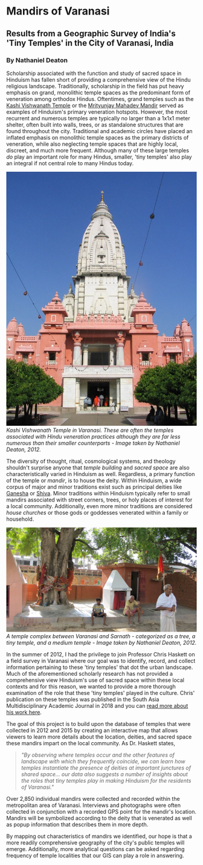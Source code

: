 # Mandirs of Varanasi 

## Results from a Geographic Survey of India's 'Tiny Temples' in the City of Varanasi, India 

### By Nathaniel Deaton 

Scholarship associated with the function and study of sacred space in Hinduism has fallen short of providing a comprehensive view of the Hindu religious landscape. Traditionally, scholarship in the field has put heavy emphasis on grand, monolithic temple spaces as the predominant form of veneration among orthodox Hindus. Oftentimes, grand temples such as the [Kashi Vishwanath Temple](https://en.wikipedia.org/wiki/Kashi_Vishwanath_Temple) or the [Mrityunjay Mahadev Mandir](https://en.wikipedia.org/wiki/Mrityunjay_Mahadev_Mandir) served as examples of Hinduism's primary veneration hotspots. However, the most recurrent and numerous temples are typically no larger than a 1x1x1 meter shelter, often built into walls, trees, or as standalone structures that are found throughout the city. Traditional and academic circles have placed an inflated emphasis on monolithic temple spaces as the primary districts of veneration, while also neglecting temple spaces that are highly local, discreet, and much more frequent. Although many of these large temples *do* play an important role for many Hindus, smaller, 'tiny temples' also play an integral if not central role to many Hindus today.



![Kashi Temple](images/kashiTemple.jpg)
*Kashi Vishwanath Temple in Varanasi. These are often the temples associated with Hindu veneration practices although they are far less numerous than their smaller counterparts - Image taken by Nathaniel Deaton, 2012.*


The diversity of thought, ritual, cosmological systems, and theology shouldn't surprise anyone that *temple building* and *sacred space* are also characteristically varied in Hinduism as well. Regardless, a primary function of the temple or *mandir*, is to house the deity. Within Hinduism, a wide corpus of major and minor traditions exist such as principal deities like [Ganesha](https://en.wikipedia.org/wiki/Ganesha) or [Shiva](https://en.wikipedia.org/wiki/Shiva). Minor traditions within Hinduism typically refer to small mandirs associated with street corners, trees, or holy places of interest for a local community. Additionally, even more minor traditions are considered *house churches* or those gods or goddesses venerated within a family or household. 


![Small Mandir](images/temple1.png)
*A temple complex between Varanasi and Sarnath - categorized as a tree, a tiny temple, and a medium temple - Image taken by Nathaniel Deaton, 2012.*


In the summer of 2012, I had the privilege to join Professor Chris Haskett on a field survey in Varanasi where our goal was to identify, record, and collect information pertaining to these 'tiny temples' that dot the urban landscape. Much of the aforementioned scholarly research has not provided a comprehensive view Hinduism's use of sacred space within these local contexts and for this reason, we wanted to provide a more thorough examination of the role that these 'tiny temples' played in the culture. Chris' publication on these temples was published in the South Asia Multidisciplinary Academic Journal in 2018 and you can [read more about his work here](https://journals.openedition.org/samaj/4524).


The goal of this project is to build upon the database of temples that were collected in 2012 and 2015 by creating an interactive map that allows viewers to learn more details about the location, deities, and sacred space these mandirs impart on the local community. As Dr. Haskett states, 
> *"By observing where temples occur and the other features of landscape with which they frequently coincide, we can learn how temples instantiate the presence of deities at important junctures of shared space... our data also suggests a number of insights about the roles that tiny temples play in making Hinduism for the residents of Varanasi."*


Over 2,850 individual mandirs were collected and recorded within the metropolitan area of Varanasi. Interviews and photographs were often collected in conjunction with a recorded GPS point for the mandir's location. Mandirs will be symbolized according to the deity that is venerated as well as popup information that describes them in more depth. 

By mapping out characteristics of mandirs we identified, our hope is that a more readily comprehensive geography of the city's public temples will emerge. Additionally, more analytical questions can be asked regarding frequency of temple localities that our GIS can play a role in answering. 





